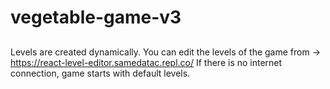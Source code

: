 # vegetable-game-v3
##
Levels are created dynamically. You can edit the levels of the game from -> https://react-level-editor.samedatac.repl.co/
If there is no internet connection, game starts with default levels.

